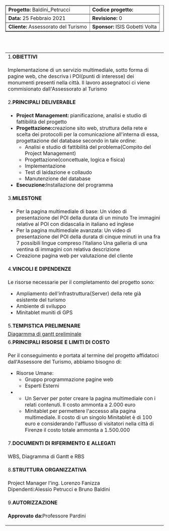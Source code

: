 <!DOCTYPE html>
<html>
    <head>
        <link href="https://cdn.jsdelivr.net/npm/bootstrap@5.0.0-beta2/dist/css/bootstrap.min.css" rel="stylesheet" integrity="sha384-BmbxuPwQa2lc/FVzBcNJ7UAyJxM6wuqIj61tLrc4wSX0szH/Ev+nYRRuWlolflfl" crossorigin="anonymous">
    </head>
    <body>
        <form>
            <table border='1' align="center">
                <tr><td><b>Progetto:</b> Baldini_Petrucci</td> <td><b>Codice progetto:</b></td></tr>
                <tr><td><b>Data:</b> 25 Febbraio 2021</td> <td><b>Revisione:</b> 0</td></tr>
                <tr><td><b>Cliente:</b> Assessorato del Turismo</td> <td><b>Sponsor:</b> ISIS Gobetti Volta</td></tr>
            </table>
        </form>
    <br>
    <br>
        <form>
            <table class="table table-striped">
                    <tr><td>1.<b>OBIETTIVI</b></td></tr>
                    <tr><td>
                        <p>Implementazione di un servizio multimediale, sotto forma di pagine web, che descriva i POI(punti di interesse) dei monumenti presenti nella città. Il lavoro assegnatoci ci viene commisionato dall'Assessorato al Turismo</p>
                    </td></tr>
                    <tr><td>2.<b>PRINCIPALI DELIVERABLE</b></td></tr>
                    <tr><td>
                        <ul>
                            <li><b>Project Management:</b> pianificazione, analisi e studio di fattibilità del progetto</li>
                            <li><b>Progettazione:</b>creazione sito web, struttura della rete e scelta dei protocolli per la comunicazione all'interna di essa, 
                                progettazione del database secondo in tale ordine:
                                <ul>
                                    <li>Analisi e studio di fattibilità del problema(Compito del Project Management)</li>
                                    <li>Progettazione(concettuale, logica e fisica)</li>
                                    <li>Implementazione</li>
                                    <li>Test di laidazione e collaudo</li>
                                    <li>Manutenzione del database</li>
                                </ul>
                            </li>
                            <li><b>Esecuzione:</b>Installazione del programma</li>                            
                        </ul>
                    </td></tr>
                    <tr><td>3.<b>MILESTONE</b></td></tr>
                    <tr><td>
                         <ul>
                                <li>Per la pagina multimediale di base:
                                    Un video di presentazione del POI della durata di un minuto
                                    Tre immagini relative al POI con didascalia in italiano ed inglese
                                </li>
                                <li>Per la pagina multimediale avanzata:
                                    Un video di presentazione del POI della durata di cinque minuti in una fra 7 possibili lingue compreso l’italiano
                                    Una galleria di una ventina di immagini con relativa descrizione
                                </li>
                                <li>Creazione pagina web per valutazione del cliente</li>
                            </ul>
                    </td></tr>
                    <tr><td>4.<b>VINCOLI E DIPENDENZE</b></td></tr>
                    <tr><td>
                        <p>Le risorse necessarie per il completamento del progetto sono:</p>
                        <ul>
                            <li>Ampliamento dell'infrastruttura(Server) della rete già esistente del turismo</li>
                            <li>Ambiente di sviluppo</li>
                            <li>Minitablet muniti di GPS</li>
                        </ul>
                    </td></tr>
                    <tr><td>5.<b>TEMPISTICA PRELIMENARE</b></td></tr>
                    <tr><td>
                        <a href='node_modules/frappe-gantt/dist/frappe-gantt.js'>Diagarmma di gantt preliminale</a>
                    </td></tr>
                    <tr><td>6.<b>PRINCIPALI RISORSE E LIMITI DI COSTO</b></td></tr>
                    <tr><td>
                        <p> 
                            <p>Per il conseguimento e portata al termine del progetto affidatoci dall'Assessore del Turismo, abbiamo bisogno di: <br></p>
                            <ul> 
                                <li>Risorse Umane:
                                    <ul>
                                        <li>Gruppo programmazione pagine web</li>
                                        <li>Esperti Esterni</li>
                                    </ul>
                                </li>
                                <li>
                                    <ul>
                                        <li>Un Server per poter creare la pagina multimediale con i relati contenuti. Il costo ammonta a 2.000 euro</li>
                                        <li>Minitablet per permettere l'accesso alla pagina multimediale. Il costo di un singolo Minitablet è di 100 euro e considerando l'afflusso di visitatori nella città di Firenze il costo totale ammonta a 1.500.000</li>
                                    </ul>
                                </li>
                            </ul>
                        </p>
                    </td></tr>
                    <tr><td>7.<b>DOCUMENTI DI RIFERIMENTO E ALLEGATI</b></td></tr>
                    <tr><td>
                        <p>WBS, Diagramma di Gantt e RBS </p>
                    </td></tr>
                    <tr><td>8.<b>STRUTTURA ORGANIZZATIVA</b></td></tr>
                    <tr><td>
                        <p>Project Manager l'ing. Lorenzo Fanizza<br> Dipendenti:Alessio Petrucci e Bruno Baldini</p>
                    </td></tr>
                    <tr><td>9.<b>AUTORIZZAZIONE</b></td></tr>
                    <tr><td>
                            <p><b>Approvato da:</b>Professore Pardini</p>
                    </td></tr>
            </table>
        </form>
    </body>
</html>
